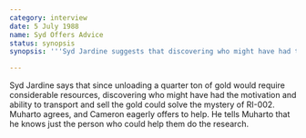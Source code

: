 ```yaml
---
category: interview
date: 5 July 1988
name: Syd Offers Advice
status: synopsis
synopsis: '''Syd Jardine suggests that discovering who might have had the motivation and ability to transport and sell the gold could solve the mystery of RI-002. Cameron tells Muharto that he knows just the person who could help them do the research.'''

---
```


Syd Jardine says that since unloading a quarter ton of gold would
require considerable resources, discovering who might have had the
motivation and ability to transport and sell the gold could solve the
mystery of RI-002. Muharto agrees, and Cameron eagerly offers to help.
He tells Muharto that he knows just the person who could help them do
the research.
